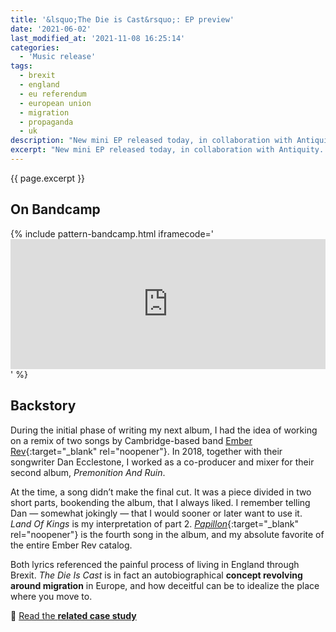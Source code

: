 ```yaml
---
title: '&lsquo;The Die is Cast&rsquo;: EP preview'
date: '2021-06-02'
last_modified_at: '2021-11-08 16:25:14'
categories:
  - 'Music release'
tags:
  - brexit  
  - england
  - eu referendum
  - european union
  - migration
  - propaganda
  - uk
description: "New mini EP released today, in collaboration with Antiquity. Introducing the topics of my next concept album, 'The Die is Cast'."
excerpt: "New mini EP released today, in collaboration with Antiquity. Introducing the topics of my next concept album, <em>The Die is Cast</em>."
---
```

<p class="lead">{{ page.excerpt }}</p>

## On Bandcamp

{% include pattern-bandcamp.html iframecode='<iframe style="border: 0; width: 100%; height: 208px;" src="https://bandcamp.com/EmbeddedPlayer/album=367059768/size=large/bgcol=ffffff/linkcol=333333/artwork=small/transparent=true/" seamless><a href="https://music.minutestomidnight.co.uk/album/the-die-is-cast-ep-preview">The Die Is Cast (EP preview) by Minutes to Midnight + Antiquity</a></iframe>' %}

## Backstory

During the initial phase of writing my next album, I had the idea of working on a remix of two songs by Cambridge-based band [Ember Rev](https://emberrev.bandcamp.com/){:target="_blank" rel="noopener"}. In 2018, together with their songwriter Dan Ecclestone, I worked as a co-producer and mixer for their second album, _Premonition And Ruin_.

At the time, a song didn’t make the final cut. It was a piece divided in two short parts, bookending the album, that I always liked. I remember telling Dan — somewhat jokingly — that I would sooner or later want to use it. _Land Of Kings_ is my interpretation of part 2. [_Papillon_](https://emberrev.bandcamp.com/track/papillon){:target="_blank" rel="noopener"} is the fourth song in the album, and my absolute favorite of the entire Ember Rev catalog.

Both lyrics referenced the painful process of living in England through Brexit. *The Die Is Cast* is in fact an autobiographical **concept revolving around migration** in Europe, and how deceitful can be to idealize the place where you move to.

<p class="detached text-uppercase fs-5">🔗 <a href="/work/original-music-productions/the-die-is-cast/">Read the <strong class="m2m-letter-spacing-w1">related case study</strong></a></p>